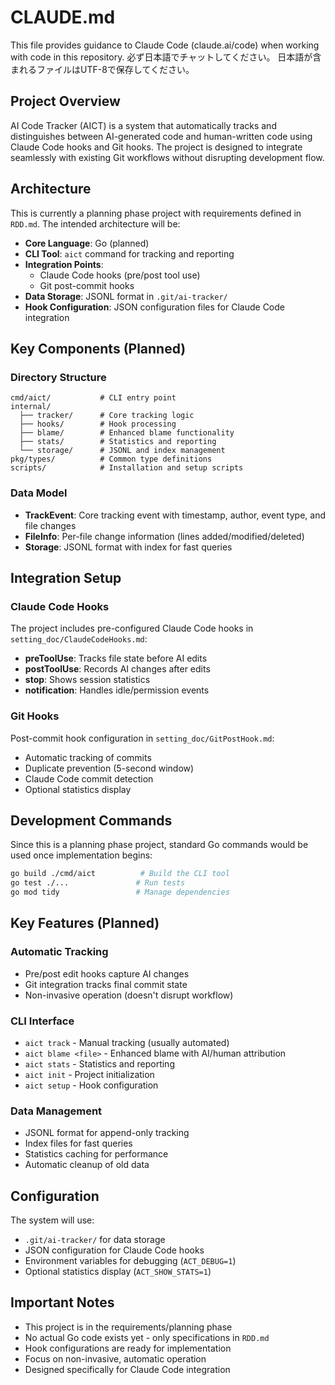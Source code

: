# CLAUDE.md

This file provides guidance to Claude Code (claude.ai/code) when working with code in this repository.
必ず日本語でチャットしてください。
日本語が含まれるファイルはUTF-8で保存してください。

## Project Overview

AI Code Tracker (AICT) is a system that automatically tracks and distinguishes between AI-generated code and human-written code using Claude Code hooks and Git hooks. The project is designed to integrate seamlessly with existing Git workflows without disrupting development flow.

## Architecture

This is currently a planning phase project with requirements defined in `RDD.md`. The intended architecture will be:

- **Core Language**: Go (planned)
- **CLI Tool**: `aict` command for tracking and reporting
- **Integration Points**: 
  - Claude Code hooks (pre/post tool use)
  - Git post-commit hooks
- **Data Storage**: JSONL format in `.git/ai-tracker/`
- **Hook Configuration**: JSON configuration files for Claude Code integration

## Key Components (Planned)

### Directory Structure
```
cmd/aict/           # CLI entry point
internal/
  ├── tracker/      # Core tracking logic
  ├── hooks/        # Hook processing
  ├── blame/        # Enhanced blame functionality
  ├── stats/        # Statistics and reporting
  └── storage/      # JSONL and index management
pkg/types/          # Common type definitions
scripts/            # Installation and setup scripts
```

### Data Model
- **TrackEvent**: Core tracking event with timestamp, author, event type, and file changes
- **FileInfo**: Per-file change information (lines added/modified/deleted)
- **Storage**: JSONL format with index for fast queries

## Integration Setup

### Claude Code Hooks
The project includes pre-configured Claude Code hooks in `setting_doc/ClaudeCodeHooks.md`:
- **preToolUse**: Tracks file state before AI edits
- **postToolUse**: Records AI changes after edits
- **stop**: Shows session statistics
- **notification**: Handles idle/permission events

### Git Hooks
Post-commit hook configuration in `setting_doc/GitPostHook.md`:
- Automatic tracking of commits
- Duplicate prevention (5-second window)
- Claude Code commit detection
- Optional statistics display

## Development Commands

Since this is a planning phase project, standard Go commands would be used once implementation begins:
```bash
go build ./cmd/aict          # Build the CLI tool
go test ./...               # Run tests
go mod tidy                 # Manage dependencies
```

## Key Features (Planned)

### Automatic Tracking
- Pre/post edit hooks capture AI changes
- Git integration tracks final commit state
- Non-invasive operation (doesn't disrupt workflow)

### CLI Interface
- `aict track` - Manual tracking (usually automated)
- `aict blame <file>` - Enhanced blame with AI/human attribution
- `aict stats` - Statistics and reporting
- `aict init` - Project initialization
- `aict setup` - Hook configuration

### Data Management
- JSONL format for append-only tracking
- Index files for fast queries
- Statistics caching for performance
- Automatic cleanup of old data

## Configuration

The system will use:
- `.git/ai-tracker/` for data storage
- JSON configuration for Claude Code hooks
- Environment variables for debugging (`ACT_DEBUG=1`)
- Optional statistics display (`ACT_SHOW_STATS=1`)

## Important Notes

- This project is in the requirements/planning phase
- No actual Go code exists yet - only specifications in `RDD.md`
- Hook configurations are ready for implementation
- Focus on non-invasive, automatic operation
- Designed specifically for Claude Code integration